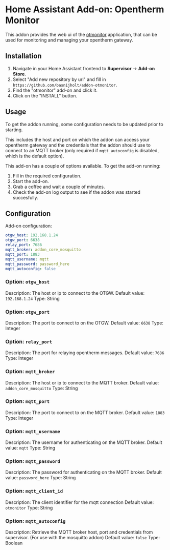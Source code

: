 # Home Assistant Add-on: Opentherm Monitor

This addon provides the web ui of the [otmonitor](https://otgw.tclcode.com/otmonitor.html) application,
that can be used for monitoring and managing your opentherm gateway.

## Installation

1. Navigate in your Home Assistant frontend to **Supervisor** -> **Add-on Store**.
2. Select "Add new repository by url" and fill in `https://github.com/basnijholt/addon-otmonitor`.
2. Find the "otmonitor" add-on and click it.
3. Click on the "INSTALL" button.


## Usage

To get the addon running, some configuration needs to be updated prior to starting.

This includes the host and port on which the addon can access your opentherm gateway and the
credentials that the addon should use to connect to an MQTT broker (only required if `mqtt_autoconfig` is disabled, which is the default option).

This add-on has a couple of options available. To get the add-on running:

1. Fill in the required configuration.
2. Start the add-on.
3. Grab a coffee and wait a couple of minutes.
4. Check the add-on log output to see if the addon was started succesfully.


## Configuration

Add-on configuration:

```yaml
otgw_host: 192.168.1.24
otgw_port: 6638
relay_port: 7686
mqtt_broker: addon_core_mosquitto
mqtt_port: 1883
mqtt_username: mqtt
mqtt_password: password_here
mqtt_autoconfig: false
```

### Option: `otgw_host`

Description: The host or ip to connect to the OTGW.
Default value: `192.168.1.24`
Type: String

### Option: `otgw_port`

Description: The port to connect to on the OTGW.
Default value: `6638`
Type: Integer

### Option: `relay_port`

Description: The port for relaying opentherm messages.
Default value: `7686`
Type: Integer

### Option: `mqtt_broker`

Description: The host or ip to connect to the MQTT broker.
Default value: `addon_core_mosquitto`
Type: String

### Option: `mqtt_port`

Description: The port to connect to on the MQTT broker.
Default value: `1883`
Type: Integer

### Option: `mqtt_username`

Description: The username for authenticating on the MQTT broker.
Default value: `mqtt`
Type: String

### Option: `mqtt_password`

Description: The password for authenticating on the MQTT broker.
Default value: `password_here`
Type: String

### Option: `mqtt_client_id`

Description: The client identifier for the mqtt connection
Default value: `otmonitor`
Type: String

### Option: `mqtt_autoconfig`

Description: Retrieve the MQTT broker host, port and credentials from supervisor. (For use with the mosquitto addon)
Default value: `false`
Type: Boolean




